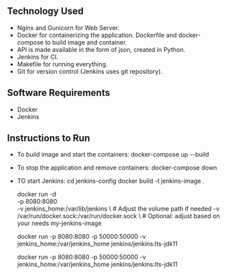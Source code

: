 ## Technology Used
- Nginx and Gunicorn for Web Server.
- Docker for containerizing the application. Dockerfile and docker-compose to build image and container.
- API is made available in the form of json, created in Python.
- Jenkins for CI.
- Makefile for running everything.
- Git for version control (Jenkins uses git repository).

## Software Requirements
- Docker
- Jenkins

## Instructions to Run
- To build image and start the containers:
    docker-compose up --build

- To stop the application and remove containers:
    docker-compose down

- TO start Jenkins:
    cd jenkins-config
    docker build -t jenkins-image .


    docker run -d \
    -p 8080:8080 \
    -v jenkins_home:/var/lib/jenkins \  # Adjust the volume path if needed
    -v /var/run/docker.sock:/var/run/docker.sock \  # Optional: adjust based on your needs
    my-jenkins-image


    docker run -p 8080:8080 -p 50000:50000 -v jenkins_home:/var/jenkins_home jenkins/jenkins:lts-jdk11

    docker run -p 8080:8080 -p 50000:50000 -v jenkins_home:/var/jenkins_home jenkins/jenkins:lts-jdk11
    

    

<!-- # resume-website
Run the commands to build and run the Docker image:
$ docker build -t httpd_1 .
$ docker run -dit --name my-running-app -p 80:80 httpd_1 -->

<!-- docker run -it --rm --cpus 4 --memory 3G -v  -->


<!-- docker-compose build --no-cache
docker-compose up -d 
docker-compose down -->


<!-- Build and run together:
docker-compose up --build -->